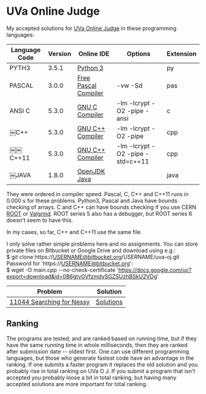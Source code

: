 # UVa Online Judge
My accepted solutions for [UVa Online Judge](https://uva.onlinejudge.org/) in these programming languages:

Language Code | Version | Online IDE | Options | Extension
------------- | ----- | ------------ | ------- | ---------
PYTH3         | 3.5.1 | [Python 3](https://www.tutorialspoint.com/execute_python3_online.php) |  | py
PASCAL        | 3.0.0 | [Free Pascal Compiler](https://www.tutorialspoint.com/compile_pascal_online.php) | -vw -Sd | pas
ANSI C        | 5.3.0 | [GNU C Compiler](https://www.tutorialspoint.com/compile_c99_online.php) | -lm -lcrypt -O2 -pipe -ansi | c
￼C++           | 5.3.0 | [GNU C++ Compiler](https://www.tutorialspoint.com/compile_cpp_online.php) | -lm -lcrypt -O2 -pipe | cpp
￼￼C++11         | 5.3.0 | [GNU C++ Compiler](https://www.tutorialspoint.com/compile_cpp11_online.php) | -lm -lcrypt -O2 -pipe -std=c++11 | cpp
￼JAVA          | 1.8.0 | [OpenJDK Java](https://www.tutorialspoint.com/compile_java8_online.php) |  | java

They were ordered in compiler speed. Pascal, C, C++ and C++11 runs in 0.000 s for these problems. Python3, Pascal and Java
have bounds checking of arrays. C and C++ can have bounds checking if you 
use CERN [ROOT](../blob/master/root-system.md) or [Valgrind](https://en.wikipedia.org/wiki/Valgrind). ROOT series 5 also
has a debugger, but ROOT series 6 doesn't seem to have this.

In my cases, so far, C++ and C++11 use the same file.

I only solve rather simple problems here and no assignments. You can store private files on Bitbucket or Google Drive and 
download using e.g.:  
$ git clone https://USERNAME@bitbucket.org/USERNAME/uva-oj.git  
Password for 'https://USERNAME@bitbucket.org':  
$ wget -O main.cpp --no-check-certificate 'https://docs.google.com/uc?export=download&id=0B6gtvGVfzmdySGZSUzhBSkU2VDg'

| Problem | Solution |
| ------- | -------- |
| [11044	Searching for Nessy](https://uva.onlinejudge.org/index.php?option=com_onlinejudge&Itemid=8&page=show_problem&problem=1985) | [Solutions](https://github.com/mobluse/uva/tree/master/11044) |

## Ranking
The programs are tested, and are ranked based on running time, but if they have the same running time in whole milliseconds, then they 
are ranked after submission date -- oldest first. One can use different programming languages, but those who generate fastest code have 
an advantage in the ranking. If one submits a faster program it replaces the old solution and you probably rise in total ranking on 
UVa O J. If you submit a program that isn't accepted you probably loose a bit in total ranking, but having many accepted solutions 
are more important for total ranking.
